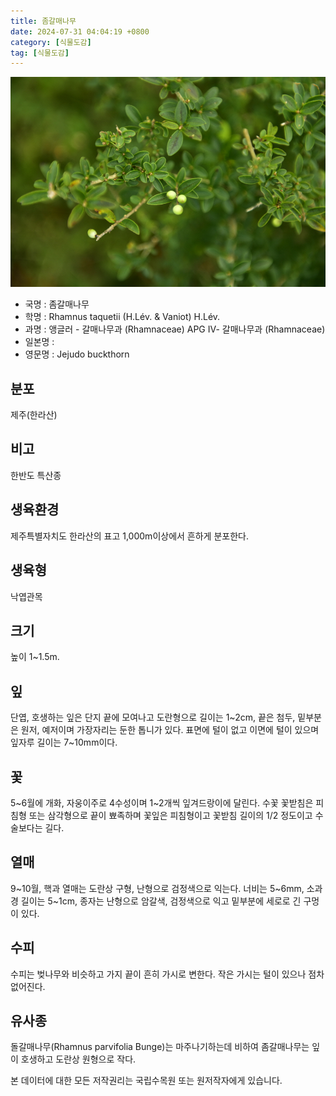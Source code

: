 ```yaml
---
title: 좀갈매나무
date: 2024-07-31 04:04:19 +0800
category: [식물도감]
tag: [식물도감]
---
```




![좀갈매나무](/assets/img/fileUpload/plants/basic/Rhamnaceae/Rhamnus/1000772/1000772_2020_11_th2.JPG)
- 국명 : 좀갈매나무
- 학명 : Rhamnus taquetii (H.Lév. & Vaniot) H.Lév.
- 과명 : 앵글러 - 갈매나무과 (Rhamnaceae) APG Ⅳ- 갈매나무과 (Rhamnaceae)
- 일본명 : 
- 영문명 : Jejudo buckthorn


## 분포
제주(한라산)
## 비고
한반도 특산종
## 생육환경
제주특별자치도 한라산의 표고 1,000m이상에서 흔하게 분포한다.
## 생육형
낙엽관목
## 크기
높이 1~1.5m.
## 잎
단엽, 호생하는 잎은 단지 끝에 모여나고 도란형으로 길이는 1~2cm, 끝은 첨두, 밑부분은 원저, 예저이며 가장자리는 둔한 톱니가 있다. 표면에 털이 없고 이면에 털이 있으며 잎자루 길이는 7~10mm이다.
## 꽃
5~6월에 개화, 자웅이주로 4수성이며 1~2개씩 잎겨드랑이에 달린다. 수꽃 꽃받침은 피침형 또는 삼각형으로 끝이 뾰족하며 꽃잎은 피침형이고 꽃받침 길이의 1/2 정도이고 수술보다는 길다.
## 열매
9~10월, 핵과 열매는 도란상 구형, 난형으로 검정색으로 익는다. 너비는 5~6mm, 소과경 길이는 5~1cm, 종자는 난형으로 암갈색, 검정색으로 익고 밑부분에 세로로 긴 구멍이 있다.
## 수피
수피는 벚나무와 비슷하고 가지 끝이 흔히 가시로 변한다. 작은 가시는 털이 있으나 점차 없어진다.
## 유사종
돌갈매나무(Rhamnus parvifolia Bunge)는 마주나기하는데 비하여 좀갈매나무는 잎이 호생하고 도란상 원형으로 작다.






본 데이터에 대한 모든 저작권리는 국립수목원 또는 원저작자에게 있습니다.
